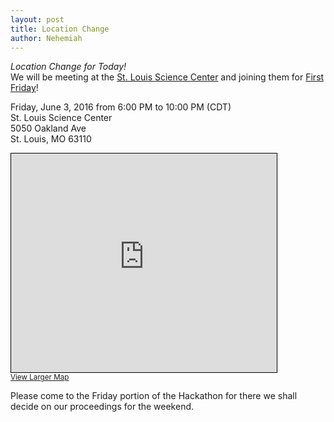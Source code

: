 ```yaml
---
layout: post
title: Location Change
author: Nehemiah
---
```



 *Location Change for Today!*  
 We will be meeting at the [St. Louis Science Center](http://www.slsc.org/) and joining them for [First Friday](http://www.slsc.org/first-fridays)!  
   
 Friday, June 3, 2016 from 6:00 PM to 10:00 PM (CDT)  
 St. Louis Science Center  
 5050 Oakland Ave  
 St. Louis, MO 63110  
 <iframe width="425" height="350" frameborder="0" scrolling="no" marginheight="0" marginwidth="0" src="http://www.openstreetmap.org/export/embed.html?bbox=-90.2820611000061%2C38.62327466302691%2C-90.26431560516357%2C38.634120261143075&amp;layer=mapnik&amp;marker=38.62869766715443%2C-90.27318835258484" style="border: 1px solid black"></iframe><br/><small><a href="http://www.openstreetmap.org/?mlat=38.6287&amp;mlon=-90.2732#map=16/38.6287/-90.2732">View Larger Map</a></small>
   
 Please come to the Friday portion of the Hackathon for there we shall decide on our proceedings for the weekend. 
